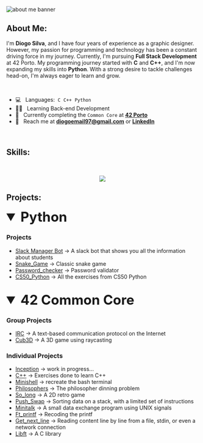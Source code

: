![about me banner](https://github.com/diocode/diocode/assets/107859177/5586d890-2464-4006-b9a2-6c9a3f7a6fa2)

## About Me:
I'm **Diogo Silva**, and I have four years of experience as a graphic designer. However, my passion for programming and technology has been a constant driving force in my journey. Currently, I'm pursuing **Full Stack Development** at 42 Porto.
My programming journey started with **C** and **C++**, and I'm now expanding my skills into **Python**. With a strong desire to tackle challenges head-on, I'm always eager to learn and grow.

<br>

- 💻 &nbsp; Languages:&nbsp;&nbsp;`C`&nbsp;&nbsp;`C++`&nbsp;&nbsp;`Python`&nbsp;&nbsp;
- 👨‍💻 &nbsp; Learning Back-end Development
- 🧠 &nbsp; Currently completing the `Common Core` at [**42 Porto**](https://www.42porto.com/en/)
- 📩 &nbsp; Reach me at **diogoemail97@gmail.com** or [**LinkedIn**](https://www.linkedin.com/in/diogo-gsilva/)

<br>

## Skills:
<br>
<p align="center">
    <img src="https://skillicons.dev/icons?i=&nbsp;,c,cpp,python,bash,git,linux,vim,ps,ai,&nbsp&nbsp&nbsp&nbsp&nbsp&nbspi&nbsp&nbsp&nbsp&nbsp&nbsp&nbsp" />

<br>

## Projects:

<details open>
<summary style="font-size: 2.5em;"> <b>Python</b></summary>
  
### Projects
- [Slack Manager Bot](https://github.com/diocode/slack_manager_bot) -> A slack bot that shows you all the information about students
- [Snake_Game](https://github.com/diocode/snake_game) -> Classic snake game
- [Password_checker](https://github.com/diocode/password_checker) -> Password validator
- [CS50_Python](https://github.com/diocode/CS50_Python) -> All the exercises from CS50 Python


<br>

</details>

<details open>
<summary style="font-size: 2.5em;"> <b>42 Common Core</b></summary>
  
### Group Projects
- [IRC](https://github.com/diocode/42-irc) -> A text-based communication protocol on the Internet
- [Cub3D](https://github.com/diocode/42-Cub3D) -> A 3D game using raycasting


### Individual Projects
- [Inception](https://github.com/diocode/42-Inception) -> work in progress...
- [C++](https://github.com/diocode/42-cpp) -> Exercises done to learn C++
- [Minishell](https://github.com/diocode/42-Minishell) -> recreate the bash terminal
- [Philosophers](https://github.com/diocode/42-Philosophers) -> The philosopher dinning problem
- [So_long](https://github.com/diocode/42-So_long) -> A 2D retro game
- [Push_Swap](https://github.com/diocode/42-Push_swap) -> Sorting data on a stack, with a limited set of instructions
- [Minitalk](https://github.com/diocode/42-Minitalk) -> A small data exchange program using UNIX signals
- [Ft_printf](https://github.com/diocode/42-Ft_printf) -> Recoding the printf
- [Get_next_line](https://github.com/diocode/42-Get_next_line) -> Reading content line by line from a file, stdin, or even a network connection
- [Libft](https://github.com/diocode/42-Libft) -> A C library


